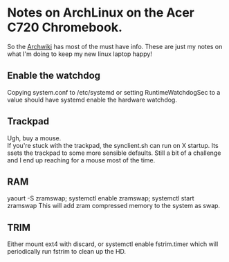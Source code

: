 # Notes on ArchLinux on the Acer C720 Chromebook.  

So the [Archwiki](https://wiki.archlinux.org/index.php/Acer_C720_Chromebook) has most of the must have info. These are just my notes on what I'm doing to keep my new linux laptop happy!

## Enable the watchdog
Copying system.conf to /etc/systemd or setting RuntimeWatchdogSec to a value should have systemd enable the hardware watchdog.  

## Trackpad
Ugh, buy a mouse.  
If you're stuck with the trackpad, the synclient.sh can run on X startup.  Its ssets the trackpad to some more sensible defaults.  Still a bit of a challenge and I end up reaching for a mouse most of the time.  

## RAM
yaourt -S zramswap; systemctl enable zramswap; systemctl start zramswap
This will add zram compressed memory to the system as swap. 

## TRIM
Either mount ext4 with discard, or systemctl enable fstrim.timer which will periodically run fstrim to clean up the HD.  

 
